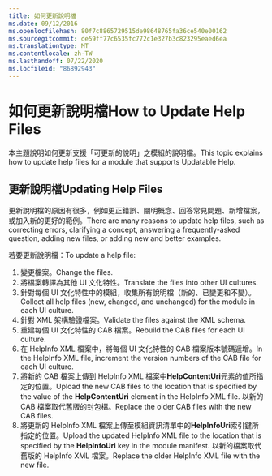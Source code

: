```yaml
---
title: 如何更新說明檔
ms.date: 09/12/2016
ms.openlocfilehash: 80f7c8865729515de98648765fa36ce540e00162
ms.sourcegitcommit: de59ff77c6535fc772c1e327b3c823295eaed6ea
ms.translationtype: MT
ms.contentlocale: zh-TW
ms.lasthandoff: 07/22/2020
ms.locfileid: "86892943"
---
```

# <a name="how-to-update-help-files"></a><span data-ttu-id="2cd9a-102">如何更新說明檔</span><span class="sxs-lookup"><span data-stu-id="2cd9a-102">How to Update Help Files</span></span>

<span data-ttu-id="2cd9a-103">本主題說明如何更新支援「可更新的說明」之模組的說明檔。</span><span class="sxs-lookup"><span data-stu-id="2cd9a-103">This topic explains how to update help files for a module that supports Updatable Help.</span></span>

## <a name="updating-help-files"></a><span data-ttu-id="2cd9a-104">更新說明檔</span><span class="sxs-lookup"><span data-stu-id="2cd9a-104">Updating Help Files</span></span>

<span data-ttu-id="2cd9a-105">更新說明檔的原因有很多，例如更正錯誤、闡明概念、回答常見問題、新增檔案，或加入新的更好的範例。</span><span class="sxs-lookup"><span data-stu-id="2cd9a-105">There are many reasons to update help files, such as correcting errors, clarifying a concept, answering a frequently-asked question, adding new files, or adding new and better examples.</span></span>

<span data-ttu-id="2cd9a-106">若要更新說明檔：</span><span class="sxs-lookup"><span data-stu-id="2cd9a-106">To update a help file:</span></span>

1. <span data-ttu-id="2cd9a-107">變更檔案。</span><span class="sxs-lookup"><span data-stu-id="2cd9a-107">Change the files.</span></span>
1. <span data-ttu-id="2cd9a-108">將檔案轉譯為其他 UI 文化特性。</span><span class="sxs-lookup"><span data-stu-id="2cd9a-108">Translate the files into other UI cultures.</span></span>
1. <span data-ttu-id="2cd9a-109">針對每個 UI 文化特性中的模組，收集所有說明檔（新的、已變更和不變）。</span><span class="sxs-lookup"><span data-stu-id="2cd9a-109">Collect all help files (new, changed, and unchanged) for the module in each UI culture.</span></span>
1. <span data-ttu-id="2cd9a-110">針對 XML 架構驗證檔案。</span><span class="sxs-lookup"><span data-stu-id="2cd9a-110">Validate the files against the XML schema.</span></span>
1. <span data-ttu-id="2cd9a-111">重建每個 UI 文化特性的 CAB 檔案。</span><span class="sxs-lookup"><span data-stu-id="2cd9a-111">Rebuild the CAB files for each UI culture.</span></span>
1. <span data-ttu-id="2cd9a-112">在 HelpInfo XML 檔案中，將每個 UI 文化特性的 CAB 檔案版本號碼遞增。</span><span class="sxs-lookup"><span data-stu-id="2cd9a-112">In the HelpInfo XML file, increment the version numbers of the CAB file for each UI culture.</span></span>
1. <span data-ttu-id="2cd9a-113">將新的 CAB 檔案上傳到 HelpInfo XML 檔案中**HelpContentUri**元素的值所指定的位置。</span><span class="sxs-lookup"><span data-stu-id="2cd9a-113">Upload the new CAB files to the location that is specified by the value of the **HelpContentUri** element in the HelpInfo XML file.</span></span> <span data-ttu-id="2cd9a-114">以新的 CAB 檔案取代舊版的封包檔。</span><span class="sxs-lookup"><span data-stu-id="2cd9a-114">Replace the older CAB files with the new CAB files.</span></span>
1. <span data-ttu-id="2cd9a-115">將更新的 HelpInfo XML 檔案上傳至模組資訊清單中的**HelpInfoUri**索引鍵所指定的位置。</span><span class="sxs-lookup"><span data-stu-id="2cd9a-115">Upload the updated HelpInfo XML file to the location that is specified by the **HelpInfoUri** key in the module manifest.</span></span> <span data-ttu-id="2cd9a-116">以新的檔案取代舊版的 HelpInfo XML 檔案。</span><span class="sxs-lookup"><span data-stu-id="2cd9a-116">Replace the older HelpInfo XML file with the new file.</span></span>
